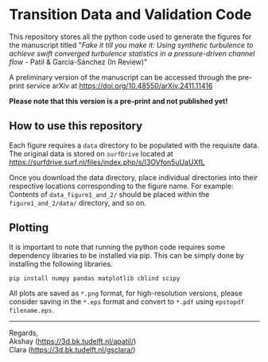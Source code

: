 # Transition Data and Validation Code

This repository stores all the python code used to generate the figures for the manuscript titled "*Fake it till you make it: Using synthetic turbulence to achieve swift converged turbulence statistics in a pressure-driven channel flow* - Patil & García-Sánchez (In Review)"

A preliminary version of the manuscript can be accessed through the pre-print service arXiv at https://doi.org/10.48550/arXiv.2411.11416 

**Please note that this version is a pre-print and not published yet!**


## How to use this repository

Each figure requires a `data` directory to be populated with the requisite data. The original data is stored on `surfDrive` located at https://surfdrive.surf.nl/files/index.php/s/I3OVfon5uUaUXfL

Once you download the data directory, place individual directories into their respective locations corresponding to the figure name. For example: Contents of `data_figure1_and_2/` should be placed within the `figure1_and_2/data/` directory, and so on.

## Plotting

It is important to note that running the python code requires some dependency libraries to be installed via pip. This can be simply done by installing the following libraries.

```
pip install numpy pandas matplotlib cblind scipy
```

All plots are saved as `*.png` format, for high-resolution versions, please consider saving in the `*.eps` format and convert to `*.pdf` using `epstopdf filename.eps`.

--- 


Regards,  
Akshay (https://3d.bk.tudelft.nl/apatil/)  
Clara (https://3d.bk.tudelft.nl/gsclara/)
